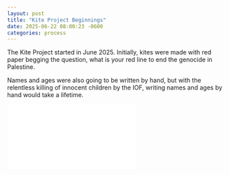```yaml
---
layout: post
title: "Kite Project Beginnings"
date: 2025-06-22 08:00:23 -0600
categories: process
---
```


The Kite Project started in June 2025. Initially, kites were made with red
paper begging the question, what is your red line to end the genocide
in Palestine. 

Names and ages were also going to be written by hand, but with the relentless killing
of innocent children by the IOF, writing names and ages by hand would take a lifetime.

![flyer of kite project with red kites and handwritten names](pdf/first-kite-making-invite.pdf)

